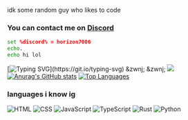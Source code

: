 idk some random guy who likes to code
<h3 align="left">
  You can contact me on <a href='discord.com/users/1331688031593173094'>Discord</a> 
</h3>

```bat
set %discord% = horizon7006
echo.
echo hi lol
```
[![Typing SVG](https://readme-typing-svg.herokuapp.com?size=30&lines=Hi.)](https://git.io/typing-svg)
&zwnj; 
&zwnj; 
![](https://komarev.com/ghpvc/?username=horizon7006)
[![Anurag's GitHub stats](https://github-readme-stats.vercel.app/api?username=horizon7006)](https://github.com/horizon7006)
[![Top Languages](https://github-readme-stats.vercel.app/api/top-langs/?username=horizon7006&layout=compact&theme=radical)](https://github.com/horizon7006)

### languages i know ig

![HTML](https://img.shields.io/badge/-HTML-E34F26?style=flat&logo=html5&logoColor=white)
![CSS](https://img.shields.io/badge/-CSS-1572B6?style=flat&logo=css&logoColor=white)
![JavaScript](https://img.shields.io/badge/-JavaScript-F7DF1E?style=flat&logo=javascript&logoColor=black)
![TypeScript](https://shields.io/badge/TypeScript-3178C6?logo=TypeScript&logoColor=FFF&style=flat)
![Rust](https://img.shields.io/badge/-Rust-000000?style=flat&logo=rust&logoColor=white)
![Python](https://img.shields.io/badge/-Python-3776AB?style=flat&logo=python&logoColor=white)
